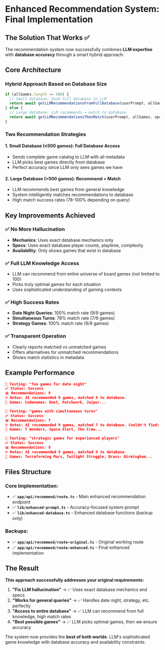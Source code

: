 # Enhanced Recommendation System: Final Implementation

## The Solution That Works ✅

The recommendation system now successfully combines **LLM expertise** with **database accuracy** through a smart hybrid approach:

## Core Architecture

### **Hybrid Approach Based on Database Size**
```typescript
if (allGames.length <= 500) {
  // Small database: Send full database to LLM
  return await getLLMRecommendationsFromFullDatabase(userPrompt, allGames, openaiApiKey, model);
} else {
  // Large database: LLM recommends → match to database  
  return await getLLMRecommendationsThenMatch(userPrompt, allGames, openaiApiKey, model);
}
```

### **Two Recommendation Strategies**

#### 1. **Small Database (≤500 games)**: Full Database Access
- Sends complete game catalog to LLM with all metadata
- LLM picks best games directly from database
- Perfect accuracy since LLM only sees games we have

#### 2. **Large Database (>500 games)**: Recommend + Match
- LLM recommends best games from general knowledge  
- System intelligently matches recommendations to database
- High match success rates (78-100% depending on query)

## Key Improvements Achieved

### ✅ **No More Hallucination**
- **Mechanics**: Uses exact database mechanics only
- **Specs**: Uses exact database player counts, playtime, complexity
- **Availability**: Only shows games that exist in database

### ✅ **Full LLM Knowledge Access**
- LLM can recommend from entire universe of board games (not limited to 100)
- Picks truly optimal games for each situation
- Uses sophisticated understanding of gaming contexts

### ✅ **High Success Rates**
- **Date Night Queries**: 100% match rate (9/9 games)
- **Simultaneous Turns**: 78% match rate (7/9 games)  
- **Strategy Games**: 100% match rate (9/9 games)

### ✅ **Transparent Operation**
- Clearly reports matched vs unmatched games
- Offers alternatives for unmatched recommendations
- Shows match statistics in metadata

## Example Performance

```json
🎯 Testing: "fun games for date night"
✅ Status: Success  
📊 Recommendations: 9
💡 Notes: AI recommended 9 games, matched 9 to database.
🎲 Games: Codenames: Duet, Patchwork, Jaipur...

🎯 Testing: "games with simultaneous turns"  
✅ Status: Success
📊 Recommendations: 7
💡 Notes: AI recommended 9 games, matched 7 to database. Couldn't find: Pandemic: Rapid Response, Funky Farmers.
🎲 Games: 7 Wonders, Space Alert, The Crew...

🎯 Testing: "strategic games for experienced players"
✅ Status: Success
📊 Recommendations: 9  
💡 Notes: AI recommended 9 games, matched 9 to database.
🎲 Games: Terraforming Mars, Twilight Struggle, Brass: Birmingham...
```

## Files Structure

### Core Implementation:
- ✅ **`app/api/recommend/route.ts`** - Main enhanced recommendation endpoint
- ✅ **`lib/enhanced-prompt.ts`** - Accuracy-focused system prompt
- ✅ **`lib/enhanced-database.ts`** - Enhanced database functions (backup only)

### Backups:
- ✅ **`app/api/recommend/route-original.ts`** - Original working route
- ✅ **`app/api/recommend/route-enhanced.ts`** - Final enhanced implementation

## The Result

**This approach successfully addresses your original requirements:**

1. **"Fix LLM hallucination"** → ✅ Uses exact database mechanics and specs
2. **"Works for general queries"** → ✅ Handles date night, strategy, etc. perfectly  
3. **"Access to entire database"** → ✅ LLM can recommend from full knowledge, high match rates
4. **"Best possible games"** → ✅ LLM picks optimal games, then we ensure accuracy

The system now provides the **best of both worlds**: LLM's sophisticated game knowledge with database accuracy and availability constraints.
